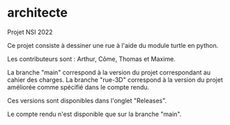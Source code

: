 # architecte

Projet NSI 2022

Ce projet consiste à dessiner une rue à l'aide du module turtle en python.

Les contributeurs sont : Arthur, Côme, Thomas et Maxime.

La branche "main" correspond à la version du projet correspondant au cahier des charges.
La branche "rue-3D" correspond à la version du projet améliorée comme spécifié dans le compte rendu.

Ces versions sont disponibles dans l'onglet "Releases".

Le compte rendu n'est disponible que sur la branche "main".
